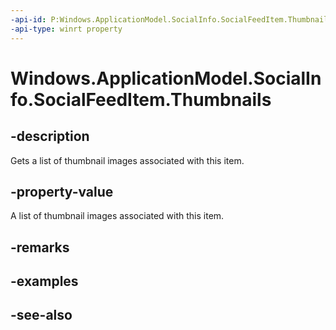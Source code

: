 ----api-id: P:Windows.ApplicationModel.SocialInfo.SocialFeedItem.Thumbnails
-api-type: winrt property
---<!-- Property syntaxpublic Windows.Foundation.Collections.IVector<Windows.ApplicationModel.SocialInfo.SocialItemThumbnail> Thumbnails { get; }--># Windows.ApplicationModel.SocialInfo.SocialFeedItem.Thumbnails## -descriptionGets a list of thumbnail images associated with this item.## -property-valueA list of thumbnail images associated with this item.## -remarks## -examples## -see-also